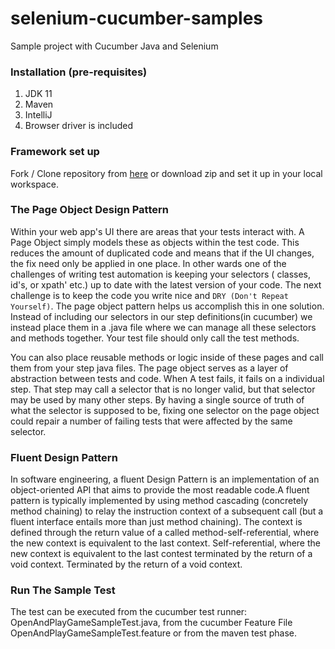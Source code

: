 # selenium-cucumber-samples
Sample project with Cucumber Java and Selenium

### Installation (pre-requisites)

1. JDK 11 
2. Maven 
3. IntelliJ
5. Browser driver is included

### Framework set up
Fork / Clone repository from [here](https://github.com/Arohk/CucumberProject.git) or download zip and set
it up in your local workspace.

### The Page Object Design Pattern

Within your web app's UI there are areas that your tests interact with. A Page Object simply models these as objects
within the test code. This reduces the amount of duplicated code and means that if the UI changes, the fix need only be
applied in one place. In other wards one of the challenges of writing test automation is keeping your selectors (
classes, id's, or xpath' etc.) up to date with the latest version of your code. The next challenge is to keep the code
you write nice and `DRY (Don't Repeat Yourself)`. The page object pattern helps us accomplish this in one solution.
Instead of including our selectors in our step definitions(in cucumber) we instead place them in a <pagename>.java file
where we can manage all these selectors and methods together. Your test file should only call the test methods.

You can also place reusable methods or logic inside of these pages and call them from your step java files. The page
object serves as a layer of abstraction between tests and code. When A test fails, it fails on a individual step. That
step may call a selector that is no longer valid, but that selector may be used by many other steps. By having a single
source of truth of what the selector is supposed to be, fixing one selector on the page object could repair a number of
failing tests that were affected by the same selector.
  
### Fluent Design Pattern

In software engineering, a fluent Design Pattern is an implementation of an object-oriented API that aims to provide the most readable code.A fluent pattern is typically implemented by using method cascading (concretely method chaining) to relay the instruction context of a subsequent call (but a fluent interface entails more than just method chaining).
The context is defined through the return value of a called method-self-referential, where the new context is equivalent to the last context.
Self-referential, where the new context is equivalent to the last contest terminated by the return of a void context.
Terminated by the return of a void context.

### Run The Sample Test

The test can be executed from the cucumber test runner: OpenAndPlayGameSampleTest.java,
from the cucumber Feature File OpenAndPlayGameSampleTest.feature
or from the maven test phase.

